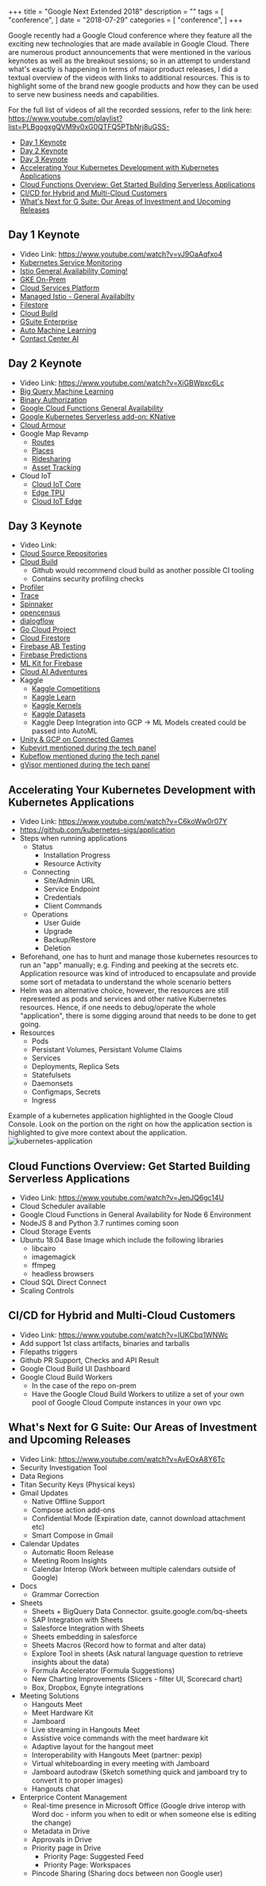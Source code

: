 +++
title = "Google Next Extended 2018"
description = ""
tags = [
    "conference",
]
date = "2018-07-29"
categories = [
    "conference",
]
+++

Google recently had a Google Cloud conference where they feature all the exciting new technologies that are made available in Google Cloud. There are numerous product announcements that were mentioned in the various keynotes as well as the breakout sessions; so in an attempt to understand what's exactly is happening in terms of major product releases, I did a textual overview of the videos with links to additional resources. This is to highlight some of the brand new google products and how they can be used to serve new business needs and capabilities.

For the full list of videos of all the recorded sessions, refer to the link here:  
https://www.youtube.com/playlist?list=PLBgogxgQVM9v0xG0QTFQ5PTbNrj8uGSS-

- [Day 1 Keynote](#day-1-keynote)
- [Day 2 Keynote](#day-2-keynote)
- [Day 3 Keynote](#day-3-keynote)
- [Accelerating Your Kubernetes Development with Kubernetes Applications](#accelerating-your-kubernetes-development-with-kubernetes-applications)
- [Cloud Functions Overview: Get Started Building Serverless Applications](#cloud-functions-overview-get-started-building-serverless-applications)
- [CI/CD for Hybrid and Multi-Cloud Customers](#cicd-for-hybrid-and-multi-cloud-customers)
- [What's Next for G Suite: Our Areas of Investment and Upcoming Releases](#whats-next-for-g-suite-our-areas-of-investment-and-upcoming-releases)

## Day 1 Keynote

- Video Link: https://www.youtube.com/watch?v=vJ9OaAqfxo4
- [Kubernetes Service Monitoring](https://cloud.google.com/service-monitoring/)
- [Istio General Availability Coming!](https://istio.io/)
- [GKE On-Prem](https://cloud.google.com/gke-on-prem/)
- [Cloud Services Platform](https://cloudplatform.googleblog.com/2018/07/cloud-services-platform-bringing-the-best-of-the-cloud-to-you.html)
- [Managed Istio - General Availabilty](https://istio.io/docs/concepts/what-is-istio/overview/)
- [Filestore](https://cloud.google.com/firestore/)
- [Cloud Build](https://cloud.google.com/cloud-build/)
- [GSuite Enterprise](https://gsuite.google.com/pricing.html)
- [Auto Machine Learning](https://cloud.google.com/automl/)
- [Contact Center AI](https://cloud.google.com/solutions/contact-center/)

## Day 2 Keynote

- Video Link: https://www.youtube.com/watch?v=XiGBWpxc6Lc
- [Big Query Machine Learning](https://ai.googleblog.com/2018/07/machine-learning-in-google-bigquery.html)
- [Binary Authorization](https://cloud.google.com/binary-authorization/)
- [Google Cloud Functions General Availability](https://cloud.google.com/functions/docs/release-notes)
- [Google Kubernetes Serverless add-on: KNative](https://cloud.google.com/knative/)
- [Cloud Armour](https://cloud.google.com/armor/)
- Google Map Revamp
  - [Routes](https://cloud.google.com/maps-platform/routes/)
  - [Places](https://cloud.google.com/maps-platform/places/)
  - [Ridesharing](https://cloud.google.com/maps-platform/ridesharing/)
  - [Asset Tracking](https://cloud.google.com/maps-platform/asset-tracking/)
- Cloud IoT
  - [Cloud IoT Core](https://cloud.google.com/iot-core/)
  - [Edge TPU](https://cloud.google.com/edge-tpu/)
  - [Cloud IoT Edge](https://cloud.google.com/iot-edge/)

## Day 3 Keynote

- Video Link:
- [Cloud Source Repositories](https://cloud.google.com/source-repositories/)
- [Cloud Build](https://cloud.google.com/cloud-build/)
  - Github would recommend cloud build as another possible CI tooling
  - Contains security profiling checks
- [Profiler](https://cloud.google.com/profiler/)
- [Trace](https://cloud.google.com/trace/)
- [Spinnaker](https://www.spinnaker.io/)
- [opencensus](https://opencensus.io/)
- [dialogflow](https://dialogflow.com/)
- [Go Cloud Project](https://github.com/google/go-cloud)
- [Cloud Firestore](https://firebase.google.com/docs/firestore/)
- [Firebase AB Testing](https://firebase.google.com/docs/ab-testing/)
- [Firebase Predictions](https://firebase.google.com/docs/predictions/)
- [ML Kit for Firebase](https://firebase.google.com/products/ml-kit/)
- [Cloud AI Adventures](https://www.youtube.com/playlist?list=PLIivdWyY5sqJxnwJhe3etaK7utrBiPBQ2)
- Kaggle
  - [Kaggle Competitions](https://www.kaggle.com/competitions)
  - [Kaggle Learn](https://www.kaggle.com/learn/overview)
  - [Kaggle Kernels](https://www.kaggle.com/kernels)
  - [Kaggle Datasets](https://www.kaggle.com/datasets)
  - Kaggle Deep Integration into GCP -> ML Models created could be passed into AutoML
- [Unity & GCP on Connected Games](https://unity3d.com/connectedgames)
- [Kubevirt mentioned during the tech panel](http://kubevirt.io/)
- [Kubeflow mentioned during the tech panel](https://github.com/kubeflow/kubeflow)
- [gVisor mentioned during the tech panel](https://github.com/google/gvisor)

## Accelerating Your Kubernetes Development with Kubernetes Applications

- Video Link: https://www.youtube.com/watch?v=C6koWw0r07Y
- https://github.com/kubernetes-sigs/application
- Steps when running applications
  - Status
    - Installation Progress
    - Resource Activity
  - Connecting
    - Site/Admin URL
    - Service Endpoint
    - Credentials
    - Client Commands
  - Operations
    - User Guide
    - Upgrade
    - Backup/Restore
    - Deletion
- Beforehand, one has to hunt and manage those kubernetes resources to run an "app" manually; e.g. Finding and peeking at the secrets etc. Application resource was kind of introduced to encapsulate and provide some sort of metadata to understand the whole scenario betters
- Helm was an alternative choice, however, the resources are still represented as pods and services and other native Kubernetes resources. Hence, if one needs to debug/operate the whole "application", there is some digging around that needs to be done to get going.
- Resources
  - Pods
  - Persistant Volumes, Persistant Volume Claims
  - Services
  - Deployments, Replica Sets
  - Statefulsets
  - Daemonsets
  - Configmaps, Secrets
  - Ingress

Example of a kubernetes application highlighted in the Google Cloud Console. Look on the portion on the right on how the application section is highlighted to give more context about the application.
![kubernetes-application](/20180729_googleNext2018/kubernetes-application.png)

## Cloud Functions Overview: Get Started Building Serverless Applications

- Video Link: https://www.youtube.com/watch?v=JenJQ6gc14U
- Cloud Scheduler available
- Google Cloud Functions in General Availability for Node 6 Environment
- NodeJS 8 and Python 3.7 runtimes coming soon
- Cloud Storage Events
- Ubuntu 18.04 Base Image which include the following libraries
  - libcairo
  - imagemagick
  - ffmpeg
  - headless browsers
- Cloud SQL Direct Connect
- Scaling Controls

## CI/CD for Hybrid and Multi-Cloud Customers

- Video Link: https://www.youtube.com/watch?v=IUKCbq1WNWc
- Add support 1st class artifacts, binaries and tarballs
- Filepaths triggers
- Github PR Support, Checks and API Result
- Google Cloud Build UI Dashboard
- Google Cloud Build Workers
  - In the case of the repo on-prem
  - Have the Google Cloud Build Workers to utilize a set of your own pool of Google Cloud Compute instances in your own vpc

## What's Next for G Suite: Our Areas of Investment and Upcoming Releases

- Video Link: https://www.youtube.com/watch?v=AvEOxA8Y6Tc
- Security Investigation Tool
- Data Regions
- Titan Security Keys (Physical keys)
- Gmail Updates
  - Native Offline Support
  - Compose action add-ons
  - Confidential Mode (Expiration date, cannot download attachment etc)
  - Smart Compose in Gmail
- Calendar Updates
  - Automatic Room Release
  - Meeting Room Insights
  - Calendar Interop (Work between multiple calendars outside of Google)
- Docs
  - Grammar Correction
- Sheets
  - Sheets + BigQuery Data Connector. gsuite.google.com/bq-sheets
  - SAP Integration with Sheets
  - Salesforce Integration with Sheets
  - Sheets embedding in salesforce
  - Sheets Macros (Record how to format and alter data)
  - Explore Tool in sheets (Ask natural language question to retrieve insights about the data)
  - Formula Accelerator (Formula Suggestions)
  - New Charting Improvements (Slicers - filter UI, Scorecard chart)
  - Box, Dropbox, Egnyte integrations
- Meeting Solutions
  - Hangouts Meet
  - Meet Hardware Kit
  - Jamboard
  - Live streaming in Hangouts Meet
  - Assistive voice commands with the meet hardware kit
  - Adaptive layout for the hangout meet
  - Interoperability with Hangouts Meet (partner: pexip)
  - Virtual whiteboarding in every meeting with Jamboard
  - Jamboard autodraw (Sketch something quick and jamboard try to convert it to proper images)
  - Hangouts chat
- Enterprice Content Management
  - Real-time presence in Microsoft Office (Google drive interop with Word doc - inform you when to edit or when someone else is editing the change)
  - Metadata in Drive
  - Approvals in Drive
  - Priority page in Drive
    - Priority Page: Suggested Feed
    - Priority Page: Workspaces
  - Pincode Sharing (Sharing docs between non Google user)
